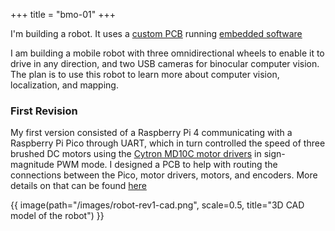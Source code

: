 +++
title = "bmo-01"
+++

I'm building a robot. It uses a [custom PCB](@/robots/bmo-01/robot-board.md) running [embedded software](@/robots/bmo-01/motor-control.md)

I am building a mobile robot with three omnidirectional wheels to enable it to drive in any direction, and two USB cameras for binocular computer vision. The plan is to use this robot to learn more about computer vision, localization, and mapping.

### First Revision

My first version consisted of a Raspberry Pi 4 communicating with a Raspberry Pi Pico through UART, which in turn controlled the speed of three brushed DC motors using the [Cytron MD10C motor drivers](https://www.cytron.io/p-10amp-5v-30v-dc-motor-driver) in sign-magnitude PWM mode. I designed a PCB to help with routing the connections between the Pico, motor drivers, motors, and encoders. More details on that can be found [here](@/robots/bmo-01/pico-board.md)

{{ image(path="/images/robot-rev1-cad.png", scale=0.5, title="3D CAD model of the robot") }}
